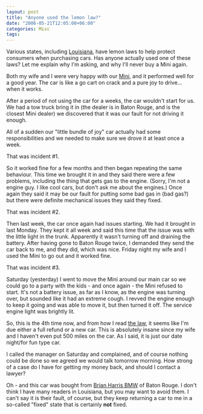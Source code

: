 ```yaml
---
layout: post
title: "Anyone used the lemon law?"
date: "2006-05-21T12:05:00+06:00"
categories: Misc 
tags: 
---
```


Various states, including <a href="http://autopedia.com/html/LemonLaw/LA_lemonlaw2.html">Louisiana</a>, have lemon laws to help protect consumers when purchasing cars. Has anyone actually used one of these laws? Let me explain why I'm asking, and why I'll never buy a Mini again.

Both my wife and I were very happy with our <a href="http://ray.camdenfamily.com/index.cfm?mode=entry&entry=4F33DD95-D846-8C07-5F454606FF0AF6E5">Mini</a>, and it performed well for a good year. The car is like a go cart on crack and a pure joy to drive... when it works.

After a period of not using the car for a weeks, the car wouldn't start for us. We had a tow truck bring it in (the dealer is in Baton Rouge, and is the closest Mini dealer) we discovered that it was our fault for not driving it enough.

All of a sudden our "little bundle of joy" car actually had some responsibilities and we needed to make sure we drove it at least once a week.

That was incident #1. 

So it worked fine for a few months and then began repeating the same behaviour. This time we brought it in and they said there were a few problems, including the thing that gets gas to the engine. (Sorry, I'm not a engine guy. I like cool cars, but don't ask me about the engines.) Once again they said it may be our fault for putting some bad gas in (bad gas?) but there were definite mechanical issues they said they fixed.

That was incident #2.

Then last week, the car once again had issues starting. We had it brought in last Monday. They kept it all week and said this time that the issue was with the little light in the trunk. Apparently it wasn't turning off and draining the battery. After having gone to Baton Rouge twice, I demanded they send the car back to me, and they did, which was nice. Friday night my wife and I used the Mini to go out and it worked fine.

That was incident #3. 

Saturday (yesterday) I went to move the Mini around our main car so we could go to a party with the kids - and once again - the Mini refused to start. It's not a battery issue, as far as I know, as the engine was turning over, but sounded like it had an extreme cough. I revved the engine enough to keep it going and was able to move it, but then turned it off. The service engine light was brightly lit.

So, this is the 4th time now, and from how I read <a href="http://autopedia.com/html/LemonLaw/LA_lemonlaw2.html">the law</a>, it seems like I'm due either a full refund or a new car. This is absolutely insane since my wife and I haven't even put 500 miles on the car. As I said, it is just our date night/for fun type car. 

I called the manager on Saturday and complained, and of course nothing could be done so we agreed we would talk tomorrow morning. How strong of a case do I have for getting my money back, and should I contact a lawyer?

Oh - and this car was bought from <a href="http://www.brianharrisbmw.com">Brian Harris BMW</a> of Baton Rouge. I don't think I have many readers in Louisiana, but you may want to avoid them. I can't say it is their fault, of course, but they keep returning a car to me in a so-called "fixed" state that is certainly <b>not</b> fixed.